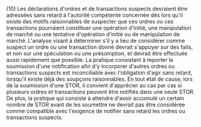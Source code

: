(10) Les déclarations d'ordres et de transactions suspects devraient être adressées sans retard à l'autorité compétente concernée dès lors qu'il existe des motifs raisonnables de suspecter que ces ordres ou ces transactions pourraient constituer une opération d'initié, une manipulation de marché ou une tentative d'opération d'initié ou de manipulation de marché. L'analyse visant à déterminer s'il y a lieu de considérer comme suspect un ordre ou une transaction donné devrait s'appuyer sur des faits, et non sur une spéculation ou une présomption, et devrait être effectuée aussi rapidement que possible. La pratique consistant à reporter la soumission d'une notification afin d'y incorporer d'autres ordres ou transactions suspects est inconciliable avec l'obligation d'agir sans retard, lorsqu'il existe déjà des soupçons raisonnables. En tout état de cause, lors de la soumission d'une STOR, il convient d'apprécier au cas par cas si plusieurs ordres et transactions peuvent être notifiés dans une seule STOR. De plus, la pratique qui consiste à attendre d'avoir accumulé un certain nombre de STOR avant de les soumettre ne devrait pas être considérée comme compatible avec l'exigence de notifier sans retard les ordres ou transactions suspects.